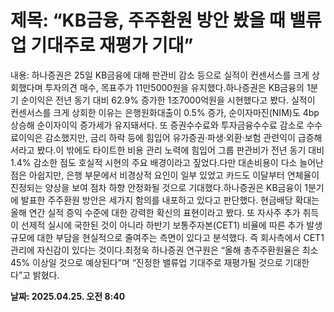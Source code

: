 # **제목: “KB금융, 주주환원 방안 봤을 때 밸류업 기대주로 재평가 기대”**

  내용: 하나증권은 25일 KB금융에 대해 판관비 감소 등으로 실적이 컨센서스를 크게 상회했다며 투자의견 매수, 목표주가 11만5000원을 유지했다.하나증권은 KB금융의 1분기 순이익은 전년 동기 대비 62.9% 증가한 1조7000억원을 시현했다고 봤다. 실적이 컨센서스를 크게 상회한 이유는 은행원화대출이 0.5% 증가, 순이자마진(NIM)도 4bp 상승해 순이자이익 증가세가 유지돼서다. 또 증권수수료와 투자금융수수료 감소로 수수료이익은 감소했지만, 금리 하락 등에 힘입어 유가증권·파생·외환·보험 관련익이 급증해서라고 봤다.이 밖에도 타이트한 비용 관리 노력에 힘입어 그룹 판관비가 전년 동기 대비 1.4% 감소한 점도 호실적 시현의 주요 배경이라고 짚었다.다만 대손비용이 다소 늘어난 점은 아쉽지만, 은행 부문에서 비경상적 요인이 일부 있었고 카드도 이달부터 연체율이 진정되는 양상을 보여 점차 하향 안정화될 것으로 기대했다.하나증권은 KB금융이 1분기에 발표한 주주환원 방안은 세가지 함의를 내포하고 있다고 판단했다. 현금배당 확대는 올해 연간 실적 증익 수준에 대한 강력한 확신의 표현이라고 봤다. 또 자사주 추가 취득이 선제적 실시에 국한된 것이 아니라 하반기 보통주자본(CET1) 비율에 따른 추가 발생 규모에 대한 부담을 현실적으로 줄여주는 측면이 있다고 분석했다. 즉 회사측에서 CET1 관리에 자신감이 있다는 것이다.최정욱 하나증권 연구원은 “올해 총주주환원율은 최소 45% 이상일 것으로 예상된다”며 “진정한 밸류업 기대주로 재평가될 것으로 기대한다”고 밝혔다.

  **날짜: 2025.04.25. 오전 8:40**